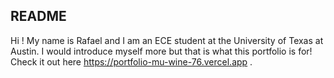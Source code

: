 ## README 
Hi ! My name is Rafael and I am an ECE student at the University of Texas at Austin. I would introduce myself more but that is what this portfolio is for!
Check it out here https://portfolio-mu-wine-76.vercel.app  .
